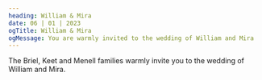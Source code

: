 ```yaml
---
heading: William & Mira
date: 06 | 01 | 2023
ogTitle: William & Mira
ogMessage: You are warmly invited to the wedding of William and Mira
---
```


The Briel, Keet and Menell families warmly invite you to the wedding of William and Mira.
